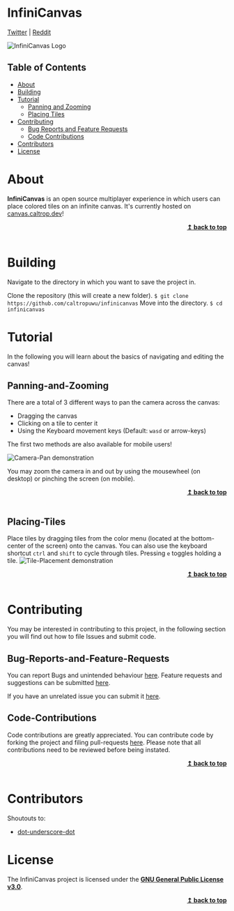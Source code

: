 # InfiniCanvas

[Twitter](https://twitter.com/Caltrop256) | [Reddit](https://wwww.reddit.com/r/InfiniCanvas)

![InfiniCanvas Logo](https://cdn.caltrop.dev/canvas/favicon.png "InfiniCanvas")

## Table of Contents

* [About](#About)
* [Building](#Building)
* [Tutorial](#Tutorial)
    * [Panning and Zooming](#Panning-and-Zooming)
    * [Placing Tiles](#Placing-Tiles)
* [Contributing](#Contributing)
    * [Bug Reports and Feature Requests](#Bug-Reports-and-Feature-Requests)
    * [Code Contributions](#Code-Contributions)
* [Contributors](#Contributors)
* [License](#License)

#  About
**InfiniCanvas** is an open source multiplayer experience in which users can place colored tiles on an infinite canvas. It's currently hosted on [canvas.caltrop.dev](https://canvas.caltrop.dev:5000)!
<br/>
<div align="right">
    <b><a href="#InfiniCanvas">↥ back to top</a></b>
</div>
<br/>

# Building

Navigate to the directory in which you want to save the project in.

Clone the repository (this will create a new folder).
`$ git clone https://github.com/caltropuwu/infinicanvas`
Move into the directory.
`$ cd infinicanvas`


# Tutorial
In the following you will learn about the basics of navigating and editing the canvas!

## Panning-and-Zooming
There are a total of 3 different ways to pan the camera across the canvas:

* Dragging the canvas
* Clicking on a tile to center it
* Using the Keyboard movement keys (Default: `wasd` or arrow-keys)

The first two methods are also available for mobile users!

![Camera-Pan demonstration](https://cdn.caltrop.dev/canvas/move.gif "Moving the camera")

You may zoom the camera in and out by using the mousewheel (on desktop) or pinching the screen (on mobile).
<br/>
<div align="right">
    <b><a href="#InfiniCanvas">↥ back to top</a></b>
</div>
<br/>

## Placing-Tiles
Place tiles by dragging tiles from the color menu (located at the bottom-center of the screen) onto the canvas. 
You can also use the keyboard shortcut `ctrl` and `shift` to cycle through tiles. Pressing `e` toggles holding a tile.
![Tile-Placement demonstration](https://cdn.caltrop.dev/canvas/place.gif "Placing a tile")
<br/>
<div align="right">
    <b><a href="#InfiniCanvas">↥ back to top</a></b>
</div>
<br/>

# Contributing
You may be interested in contributing to this project, in the following section you will find out how to file Issues and submit code.
## Bug-Reports-and-Feature-Requests
You can report Bugs and unintended behaviour [here](https://github.com/CaltropUwU/InfiniCanvas/issues/new?assignees=&labels=bug&template=bug_report.md&title=).
Feature requests and suggestions can be submitted [here](https://github.com/CaltropUwU/InfiniCanvas/issues/new?assignees=&labels=enhancement&template=feature_request.md&title=).

If you have an unrelated issue you can submit it [here](https://github.com/CaltropUwU/InfiniCanvas/issues/new).

## Code-Contributions
Code contributions are greatly appreciated. You can contribute code by forking the project and filing pull-requests [here](https://github.com/CaltropUwU/InfiniCanvas/compare). Please note that all contributions need to be reviewed before being instated.
<br/>
<div align="right">
    <b><a href="#InfiniCanvas">↥ back to top</a></b>
</div>
<br/>

# Contributors
Shoutouts to:

* [dot-underscore-dot](https://github.com/dot-underscore-dot)
# License
The InfiniCanvas project is licensed under the **[GNU General Public License v3.0](https://github.com/CaltropUwU/InfiniCanvas/blob/master/LICENSE)**.
<br/>
<div align="right">
    <b><a href="#InfiniCanvas">↥ back to top</a></b>
</div>
<br/>